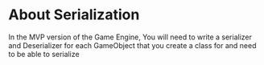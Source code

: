 # About Serialization

In the MVP version of the Game Engine, You will need to write a serializer and Deserializer for each GameObject that you create a class for and need to be able to serialize